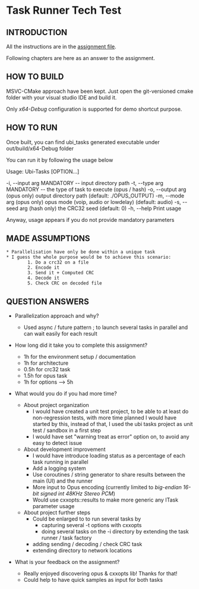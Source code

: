 # Task Runner Tech Test

## INTRODUCTION

All the instructions are in the [assignment file](./ASSIGNMENT.md).

Following chapters are here as an answer to the assignment.

## HOW TO BUILD

MSVC-CMake approach have been kept. Just open the git-versioned cmake folder with your visual studio IDE and build it.

Only *x64-Debug* configuration is supported for demo shortcut purpose.

## HOW TO RUN

Once built, you can find ubi_tasks generated executable under out/build/x64-Debug folder

You can run it by following the usage below

Usage:
  Ubi-Tasks [OPTION...]

  -i, --input arg   MANDATORY -- input directory path
  -t, --type arg    MANDATORY -- the type of task to execute (opus / hash)
  -o, --output arg  (opus only) output directory path (default:
                    ./OPUS_OUTPUT)
  -m, --mode arg    (opus only) opus mode (voip, audio or lowdelay) (default:
                    audio)
  -s, --seed arg    (hash only) the CRC32 seed (default: 0)
  -h, --help        Print usage


Anyway, usage appears if you do not provide mandatory parameters

## MADE ASSUMPTIONS

	* Parallelisation have only be done within a unique task		
	* I guess the whole purpose would be to achieve this scenario:
			1. Do a crc32 on a file
			2. Encode it
			3. Send it + Computed CRC
			4. Decode it
			5. Check CRC on decoded file
		

## QUESTION ANSWERS

* Parallelization approach and why?
	* Used async / future pattern ; to launch several tasks in parallel and can wait easily for each result

* How long did it take you to complete this assignment?
	* 1h for the environment setup / documentation
	* 1h for architecture
	* 0.5h for crc32 task
	* 1.5h for opus task
	* 1h for options
	--> 5h

* What would you do if you had more time?
	* About project organization
		* I would have created a unit test project, to be able to at least do non-regression tests, 
		with more time planned I would have started by this, instead of that, I used the ubi tasks project as unit test / sandbox in a first step
		* I would have set "warning treat as error" option on, to avoid any easy to detect issue
	* About development improvement
		* I would have introduce loading status as a percentage of each task running in parallel
		* Add a logging system
		* Use coroutines / string generator to share results between the main (UI) and the runner
		* More input to Opus encoding (currently limited to *big-endian 16-bit signed int 48KHz Stereo PCM*)
		* Would use cxxopts::results to make more generic any ITask parameter usage
	* About project further steps		
		* Could be enlarged to to run several tasks by
			* capturing several -t options with cxxopts
			* doing several tasks on the -i directory by extending the task runner / task factory
		* adding sending / decoding / check CRC task
		* extending directory to network locations

* What is your feedback on the assignment?
	* Really enjoyed discovering opus & cxxopts lib! Thanks for that!
	* Could help to have quick samples as input for both tasks






